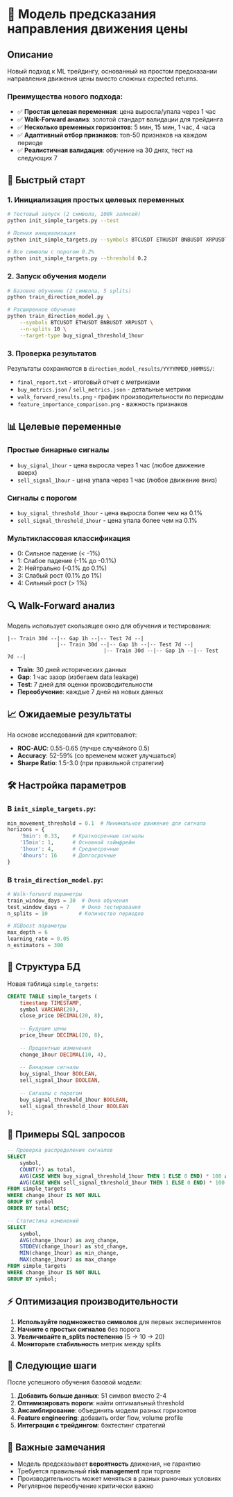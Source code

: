 # 🎯 Модель предсказания направления движения цены

## Описание

Новый подход к ML трейдингу, основанный на простом предсказании направления движения цены вместо сложных expected returns.

### Преимущества нового подхода:
- ✅ **Простая целевая переменная**: цена выросла/упала через 1 час
- ✅ **Walk-Forward анализ**: золотой стандарт валидации для трейдинга
- ✅ **Несколько временных горизонтов**: 5 мин, 15 мин, 1 час, 4 часа
- ✅ **Адаптивный отбор признаков**: топ-50 признаков на каждом периоде
- ✅ **Реалистичная валидация**: обучение на 30 днях, тест на следующих 7

## 🚀 Быстрый старт

### 1. Инициализация простых целевых переменных

```bash
# Тестовый запуск (2 символа, 100k записей)
python init_simple_targets.py --test

# Полная инициализация
python init_simple_targets.py --symbols BTCUSDT ETHUSDT BNBUSDT XRPUSDT ADAUSDT

# Все символы с порогом 0.2%
python init_simple_targets.py --threshold 0.2
```

### 2. Запуск обучения модели

```bash
# Базовое обучение (2 символа, 5 splits)
python train_direction_model.py

# Расширенное обучение
python train_direction_model.py \
    --symbols BTCUSDT ETHUSDT BNBUSDT XRPUSDT \
    --n-splits 10 \
    --target-type buy_signal_threshold_1hour
```

### 3. Проверка результатов

Результаты сохраняются в `direction_model_results/YYYYMMDD_HHMMSS/`:
- `final_report.txt` - итоговый отчет с метриками
- `buy_metrics.json` / `sell_metrics.json` - детальные метрики
- `walk_forward_results.png` - график производительности по периодам
- `feature_importance_comparison.png` - важность признаков

## 📊 Целевые переменные

### Простые бинарные сигналы
- `buy_signal_1hour` - цена выросла через 1 час (любое движение вверх)
- `sell_signal_1hour` - цена упала через 1 час (любое движение вниз)

### Сигналы с порогом
- `buy_signal_threshold_1hour` - цена выросла более чем на 0.1%
- `sell_signal_threshold_1hour` - цена упала более чем на 0.1%

### Мультиклассовая классификация
- 0: Сильное падение (< -1%)
- 1: Слабое падение (-1% до -0.1%)
- 2: Нейтрально (-0.1% до 0.1%)
- 3: Слабый рост (0.1% до 1%)
- 4: Сильный рост (> 1%)

## 🔍 Walk-Forward анализ

Модель использует скользящее окно для обучения и тестирования:

```
|-- Train 30d --|-- Gap 1h --|-- Test 7d --|
                |-- Train 30d --|-- Gap 1h --|-- Test 7d --|
                               |-- Train 30d --|-- Gap 1h --|-- Test 7d --|
```

- **Train**: 30 дней исторических данных
- **Gap**: 1 час зазор (избегаем data leakage)
- **Test**: 7 дней для оценки производительности
- **Переобучение**: каждые 7 дней на новых данных

## 📈 Ожидаемые результаты

На основе исследований для криптовалют:
- **ROC-AUC**: 0.55-0.65 (лучше случайного 0.5)
- **Accuracy**: 52-59% (со временем может улучшаться)
- **Sharpe Ratio**: 1.5-3.0 (при правильной стратегии)

## 🛠️ Настройка параметров

### В `init_simple_targets.py`:
```python
min_movement_threshold = 0.1  # Минимальное движение для сигнала
horizons = {
    '5min': 0.33,    # Краткосрочные сигналы
    '15min': 1,      # Основной таймфрейм
    '1hour': 4,      # Среднесрочные
    '4hours': 16     # Долгосрочные
}
```

### В `train_direction_model.py`:
```python
# Walk-forward параметры
train_window_days = 30  # Окно обучения
test_window_days = 7    # Окно тестирования
n_splits = 10          # Количество периодов

# XGBoost параметры
max_depth = 6
learning_rate = 0.05
n_estimators = 300
```

## 🔧 Структура БД

Новая таблица `simple_targets`:
```sql
CREATE TABLE simple_targets (
    timestamp TIMESTAMP,
    symbol VARCHAR(20),
    close_price DECIMAL(20, 8),
    
    -- Будущие цены
    price_1hour DECIMAL(20, 8),
    
    -- Процентные изменения
    change_1hour DECIMAL(10, 4),
    
    -- Бинарные сигналы
    buy_signal_1hour BOOLEAN,
    sell_signal_1hour BOOLEAN,
    
    -- Сигналы с порогом
    buy_signal_threshold_1hour BOOLEAN,
    sell_signal_threshold_1hour BOOLEAN
);
```

## 📝 Примеры SQL запросов

```sql
-- Проверка распределения сигналов
SELECT 
    symbol,
    COUNT(*) as total,
    AVG(CASE WHEN buy_signal_threshold_1hour THEN 1 ELSE 0 END) * 100 as buy_pct,
    AVG(CASE WHEN sell_signal_threshold_1hour THEN 1 ELSE 0 END) * 100 as sell_pct
FROM simple_targets
WHERE change_1hour IS NOT NULL
GROUP BY symbol
ORDER BY total DESC;

-- Статистика изменений
SELECT 
    symbol,
    AVG(change_1hour) as avg_change,
    STDDEV(change_1hour) as std_change,
    MIN(change_1hour) as min_change,
    MAX(change_1hour) as max_change
FROM simple_targets
WHERE change_1hour IS NOT NULL
GROUP BY symbol;
```

## ⚡ Оптимизация производительности

1. **Используйте подмножество символов** для первых экспериментов
2. **Начните с простых сигналов** без порога
3. **Увеличивайте n_splits постепенно** (5 → 10 → 20)
4. **Мониторьте стабильность** метрик между splits

## 🎯 Следующие шаги

После успешного обучения базовой модели:

1. **Добавить больше данных**: 51 символ вместо 2-4
2. **Оптимизировать пороги**: найти оптимальный threshold
3. **Ансамблирование**: объединить модели разных горизонтов
4. **Feature engineering**: добавить order flow, volume profile
5. **Интеграция с трейдингом**: бэктестинг стратегий

## 🚨 Важные замечания

- Модель предсказывает **вероятность** движения, не гарантию
- Требуется правильный **risk management** при торговле
- Производительность может меняться в разных рыночных условиях
- Регулярное переобучение критически важно